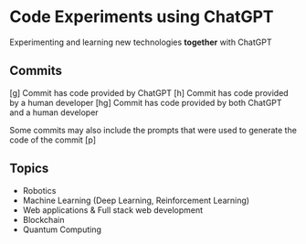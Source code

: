 Code Experiments using ChatGPT
==============================

Experimenting and learning new technologies **together** with ChatGPT 


## Commits

[g] Commit has code provided by ChatGPT
[h] Commit has code provided by a human developer
[hg] Commit has code provided by both ChatGPT and a human developer

Some commits may also include the prompts that were used to generate the code of the commit
[p] <THE PROMPT HERE>

## Topics

- Robotics
- Machine Learning (Deep Learning, Reinforcement Learning)
- Web applications & Full stack web development
- Blockchain
- Quantum Computing